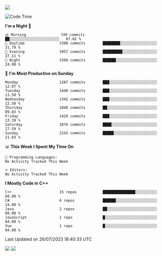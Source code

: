 ![](https://komarev.com/ghpvc/?username=lilpidgey&color=red)
<!--START_SECTION:waka-->
![Code Time](http://img.shields.io/badge/Code%20Time-1%2C491%20hrs%2018%20mins-blue)

**I'm a Night 🦉** 

```text
🌞 Morning                749 commits         ██░░░░░░░░░░░░░░░░░░░░░░░   07.02 % 
🌆 Daytime                3390 commits        ████████░░░░░░░░░░░░░░░░░   31.79 % 
🌃 Evening                3957 commits        █████████░░░░░░░░░░░░░░░░   37.11 % 
🌙 Night                  2568 commits        ██████░░░░░░░░░░░░░░░░░░░   24.08 % 
```
📅 **I'm Most Productive on Sunday** 

```text
Monday                   1287 commits        ███░░░░░░░░░░░░░░░░░░░░░░   12.07 % 
Tuesday                  1440 commits        ███░░░░░░░░░░░░░░░░░░░░░░   13.50 % 
Wednesday                1342 commits        ███░░░░░░░░░░░░░░░░░░░░░░   12.58 % 
Thursday                 1048 commits        ██░░░░░░░░░░░░░░░░░░░░░░░   09.83 % 
Friday                   1428 commits        ███░░░░░░░░░░░░░░░░░░░░░░   13.39 % 
Saturday                 1876 commits        ████░░░░░░░░░░░░░░░░░░░░░   17.59 % 
Sunday                   2243 commits        █████░░░░░░░░░░░░░░░░░░░░   21.03 % 
```


📊 **This Week I Spent My Time On** 

```text
💬 Programming Languages: 
No Activity Tracked This Week

🔥 Editors: 
No Activity Tracked This Week
```

**I Mostly Code in C++** 

```text
C++                      15 repos            ███████████████░░░░░░░░░░   60.00 % 
C#                       6 repos             ██████░░░░░░░░░░░░░░░░░░░   24.00 % 
Java                     2 repos             ██░░░░░░░░░░░░░░░░░░░░░░░   08.00 % 
JavaScript               1 repo              █░░░░░░░░░░░░░░░░░░░░░░░░   04.00 % 
Vue                      1 repo              █░░░░░░░░░░░░░░░░░░░░░░░░   04.00 % 
```




 Last Updated on 26/07/2023 18:40:33 UTC
<!--END_SECTION:waka-->
![](https://hit.yhype.me/github/profile?user_id=42968544)
![](https://komarev.com/ghpvc/?lilpidgey)
